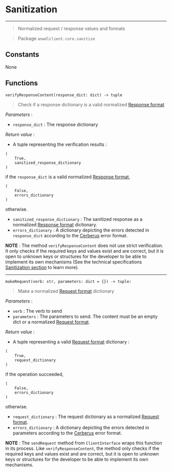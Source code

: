 # Sanitization

---

> Normalized request / response values and formats

> Package `anwdlclient.core.sanitize`

## Constants

None

## Functions

```
verifyResponseContent(response_dict: dict) -> tuple
```

> Check if a response dictionary is a valid normalized [Response format](https://anweddol-client.readthedocs.io/en/latest/technical_specifications/core/communication.html#response-format)

_Parameters_ :

- `response_dict` : The response dictionary

_Return value_ :

- A tuple representing the verification results : 

```
(
	True, 
	sanitized_response_dictionary
)
```

if the `response_dict` is a valid normalized [Response format](https://anweddol-client.readthedocs.io/en/latest/technical_specifications/core/communication.html#response-format), 

```
(
	False, 
	errors_dictionary
)
```

otherwise.

- `sanitized_response_dictionary` : The sanitized response as a normalized [Response format](https://anweddol-client.readthedocs.io/en/latest/technical_specifications/core/communication.html#response-format) dictionary.
- `errors_dictionary` : A dictionary depicting the errors detected in `response_dict` according to the [Cerberus](https://docs.python-cerberus.org/en/stable/errors.html) error format.

**NOTE** : The method `verifyResponseContent` does not use strict verification. It only checks if the required keys and values exist and are correct, but it is open to unknown keys or structures for the developer to be able to implement its own mechanisms (See the technical specifications [Sanitization section](https://anweddol-client.readthedocs.io/en/latest/technical_specifications/core/communication.html#sanitization) to learn more).

---

```
makeRequest(verb: str, parameters: dict = {}) -> tuple:
```

> Make a normalized [Request format](https://anweddol-client.readthedocs.io/en/latest/technical_specifications/core/communication.html#request-format) dictionary

_Parameters_ :

- `verb` : The verb to send
- `parameters` : The parameters to send. The content must be an empty dict or a normalized [Request format](https://anweddol-client.readthedocs.io/en/latest/technical_specifications/core/communication.html#request-format).

_Return value_ : 

- A tuple representing a valid [Request format](https://anweddol-client.readthedocs.io/en/latest/technical_specifications/core/communication.html#request-format) dictionary : 

```
(
	True, 
	request_dictionary
)
```

if the operation succeeded, 

```
(
	False,
	errors_dictionary
)
```

otherwise.

- `request_dictionary` : The request dictionary as a normalized [Request format](https://anweddol-client.readthedocs.io/en/latest/technical_specifications/core/communication.html#request-format).
- `errors_dictionary` : A dictionary depicting the errors detected in parameters according to the [Cerberus](https://docs.python-cerberus.org/en/stable/errors.html) error format.

**NOTE** : The `sendRequest` method from `ClientInterface` wraps this function in its process. Like `verifyResponseContent`, the method only checks if the required keys and values exist and are correct, but it is open to unknown keys or structures for the developer to be able to implement its own mechanisms.
